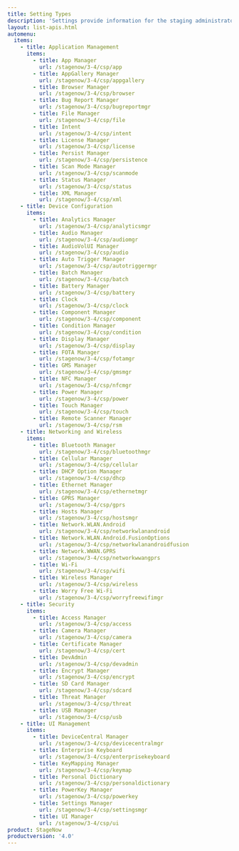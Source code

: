 ```yaml
---
title: Setting Types
description: 'Settings provide information for the staging administrator about how to configure and manage settings for use when creating profiles. Each Setting Type lists the parameters and functions available for configuring that particular group of settings.'
layout: list-apis.html
automenu:
  items:
    - title: Application Management
      items:
        - title: App Manager
          url: /stagenow/3-4/csp/app
        - title: AppGallery Manager
          url: /stagenow/3-4/csp/appgallery
        - title: Browser Manager
          url: /stagenow/3-4/csp/browser
        - title: Bug Report Manager
          url: /stagenow/3-4/csp/bugreportmgr
        - title: File Manager
          url: /stagenow/3-4/csp/file
        - title: Intent
          url: /stagenow/3-4/csp/intent
        - title: License Manager
          url: /stagenow/3-4/csp/license
        - title: Persist Manager
          url: /stagenow/3-4/csp/persistence
        - title: Scan Mode Manager
          url: /stagenow/3-4/csp/scanmode
        - title: Status Manager
          url: /stagenow/3-4/csp/status
        - title: XML Manager
          url: /stagenow/3-4/csp/xml
    - title: Device Configuration
      items:
        - title: Analytics Manager
          url: /stagenow/3-4/csp/analyticsmgr
        - title: Audio Manager
          url: /stagenow/3-4/csp/audiomgr
        - title: AudioVolUI Manager
          url: /stagenow/3-4/csp/audio
        - title: Auto Trigger Manager
          url: /stagenow/3-4/csp/autotriggermgr
        - title: Batch Manager
          url: /stagenow/3-4/csp/batch
        - title: Battery Manager
          url: /stagenow/3-4/csp/battery
        - title: Clock
          url: /stagenow/3-4/csp/clock
        - title: Component Manager
          url: /stagenow/3-4/csp/component
        - title: Condition Manager
          url: /stagenow/3-4/csp/condition
        - title: Display Manager
          url: /stagenow/3-4/csp/display
        - title: FOTA Manager
          url: /stagenow/3-4/csp/fotamgr
        - title: GMS Manager
          url: /stagenow/3-4/csp/gmsmgr
        - title: NFC Manager
          url: /stagenow/3-4/csp/nfcmgr
        - title: Power Manager
          url: /stagenow/3-4/csp/power
        - title: Touch Manager
          url: /stagenow/3-4/csp/touch
        - title: Remote Scanner Manager
          url: /stagenow/3-4/csp/rsm
    - title: Networking and Wireless
      items:
        - title: Bluetooth Manager
          url: /stagenow/3-4/csp/bluetoothmgr
        - title: Cellular Manager
          url: /stagenow/3-4/csp/cellular
        - title: DHCP Option Manager
          url: /stagenow/3-4/csp/dhcp
        - title: Ethernet Manager
          url: /stagenow/3-4/csp/ethernetmgr
        - title: GPRS Manager
          url: /stagenow/3-4/csp/gprs
        - title: Hosts Manager
          url: /stagenow/3-4/csp/hostsmgr
        - title: Network.WLAN.Android
          url: /stagenow/3-4/csp/networkwlanandroid
        - title: Network.WLAN.Android.FusionOptions
          url: /stagenow/3-4/csp/networkwlanandroidfusion
        - title: Network.WWAN.GPRS
          url: /stagenow/3-4/csp/networkwwangprs
        - title: Wi-Fi
          url: /stagenow/3-4/csp/wifi
        - title: Wireless Manager
          url: /stagenow/3-4/csp/wireless
        - title: Worry Free Wi-Fi
          url: /stagenow/3-4/csp/worryfreewifimgr
    - title: Security
      items:
        - title: Access Manager
          url: /stagenow/3-4/csp/access
        - title: Camera Manager
          url: /stagenow/3-4/csp/camera
        - title: Certificate Manager
          url: /stagenow/3-4/csp/cert
        - title: DevAdmin
          url: /stagenow/3-4/csp/devadmin
        - title: Encrypt Manager
          url: /stagenow/3-4/csp/encrypt
        - title: SD Card Manager
          url: /stagenow/3-4/csp/sdcard
        - title: Threat Manager
          url: /stagenow/3-4/csp/threat
        - title: USB Manager
          url: /stagenow/3-4/csp/usb
    - title: UI Management
      items:
        - title: DeviceCentral Manager
          url: /stagenow/3-4/csp/devicecentralmgr
        - title: Enterprise Keyboard
          url: /stagenow/3-4/csp/enterprisekeyboard
        - title: KeyMapping Manager
          url: /stagenow/3-4/csp/keymap
        - title: Personal Dictionary
          url: /stagenow/3-4/csp/personaldictionary
        - title: PowerKey Manager
          url: /stagenow/3-4/csp/powerkey
        - title: Settings Manager
          url: /stagenow/3-4/csp/settingsmgr
        - title: UI Manager
          url: /stagenow/3-4/csp/ui
product: StageNow
productversion: '4.0'
---
```

